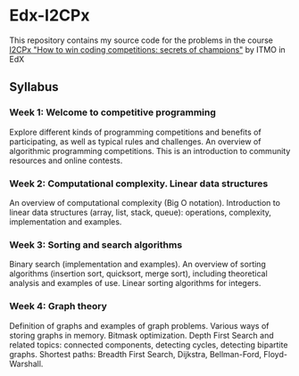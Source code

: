 # Edx-I2CPx #
This repository contains my source code for the problems in the course [I2CPx "How to win coding competitions: secrets of champions"](https://courses.edx.org/courses/course-v1:ITMOx+I2CPx+3T2016/info) by ITMO in EdX

## Syllabus ##

### Week 1: Welcome to competitive programming ###
Explore different kinds of programming competitions and benefits of participating, as well as typical rules and challenges. An overview of algorithmic programming competitions. This is an introduction to community resources and online contests.

### Week 2: Computational complexity. Linear data structures ###
An overview of computational complexity (Big O notation). Introduction to linear data structures (array, list, stack, queue): operations, complexity, implementation and examples.

### Week 3: Sorting and search algorithms ###
Binary search (implementation and examples). An overview of sorting algorithms (insertion sort, quicksort, merge sort), including theoretical analysis and examples of use. Linear sorting algorithms for integers.

### Week 4: Graph theory ###
Definition of graphs and examples of graph problems. Various ways of storing graphs in memory. Bitmask optimization. Depth First Search and related topics: connected components, detecting cycles, detecting bipartite graphs. Shortest paths: Breadth First Search, Dijkstra, Bellman-Ford, Floyd-Warshall.

